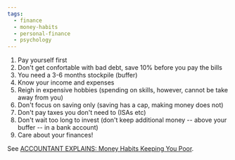 ```yaml
---
tags:
  - finance
  - money-habits
  - personal-finance
  - psychology
---
```





1. Pay yourself first
1. Don't get confortable with bad debt, save 10% before you pay the bills
1. You need a 3-6 months stockpile (buffer)
1. Know your income and expenses
1. Reigh in expensive hobbies (spending on skills, however, cannot be take away from you)
1. Don't focus on saving only (saving has a cap, making money does not)
1. Don't pay taxes you don't need to (ISAs etc)
1. Don't wait too long to invest (don't keep additional money -- above your buffer -- in a bank account)
1. Care about your finances!

See [ACCOUNTANT EXPLAINS: Money Habits Keeping You Poor](https://www.youtube.com/watch?v=Q0uXGQu55GM).

